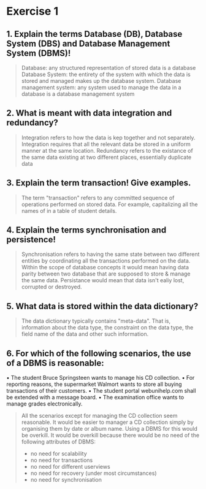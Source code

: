 # Exercise 1

## 1. Explain the terms Database (DB), Database System (DBS) and Database Management System (DBMS)!

> Database: any structured representation of stored data is a database
> Database System: the entirety of the system with which the data is stored and managed  makes up the database system.
> Database management system: any system used to manage the data in a database is a database management system

## 2. What is meant with data integration and redundancy?

> Integration refers to how the data is kep together and not separately. Integration requires that all the relevant data be stored in a uniform manner at the same location.
> Redundancy refers to the existance of the same data existing at two different places, essentially duplicate data

## 3. Explain the term transaction! Give examples.

> The term "transaction" refers to any committed sequence of operations performed on stored data. For example, capitalizing all the names of in a table of student details.

## 4. Explain the terms synchronisation and persistence!

> Synchronisation refers to having the same state between two different entities by coordinating all the transactions performed on the data. Within the scope of database concepts it would mean having data parity between two database that are supposed to store & manage the same data.
> Persistance would mean that data isn't ealiy lost, corrupted or destroyed.

## 5. What data is stored within the data dictionary?

> The data dictionary typically contains "meta-data". That is, information about the data type, the constraint on the data type, the field name of the data and other such information.

## 6. For which of the following scenarios, the use of a DBMS is reasonable:
• The student Bruce Springsteen wants to manage his CD collection.
• For reporting reasons, the supermarket Walmort wants to store all buying
transactions of their customers.
• The student portal webunihelp.com shall be extended with a message
board.
• The examination office wants to manage grades electronically.

> All the scenarios except for managing the CD collection seem reasonable. It would be easier to manager a CD collection simply by organising them by date or album name. Using a DBMS for this would be overkill. It would be overkill because there would be no need of the following attributes of DBMS:
> - no need for scalability
> - no need for transactions
> - no need for different userviews
> - no need for recovery (under most circumstances)
> - no need for synchronisation

